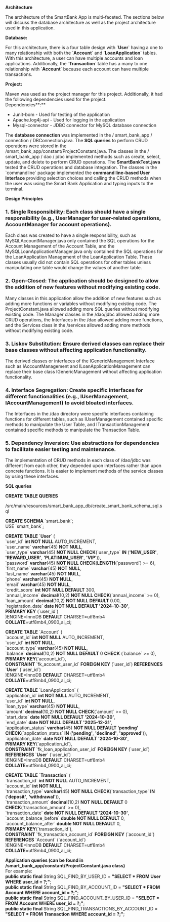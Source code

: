 **Architecture**

The architecture of the SmartBank App is multi-faceted. The sections below will discuss the database architecture as well as the project architecture used in this application.

**Database:** 

For this architecture, there is a four table design with \`**User**\` having a one to many relationship with both the \`**Account**\` and \`**LoanApplication**\` tables. With this architecture, a user can have multiple accounts and loan applications. Additionally, the \`**Transaction**\` table has a many to one relationship with \`**Account**\` because each account can have multiple transactions.

**Project:**

Maven was used as the project manager for this project. Additionally, it had the following dependencies used for the project.  
Dependencies**:**

* Junit-bom \- Used for testing of the application  
* Apache.log4j-api \- Used for logging in the application  
* Mysql-connector \- JDBC connector for MySQL database connection


The **database connection** was implemented in the / smart\_bank\_app / connection / DBConnection.java. The **SQL queries** to perform CRUD operations were stored in the /smart\_bank\_app/constant/ProjectConstant.java. The classes in the / smart\_bank\_app / dao / jdbc implemented methods such as create, select, update, and delete to perform CRUD operations. The **SmartBankTest.java** tested the CRUD operations and database integration. The classes in the \`commandline\` package implemented the **command line-based User Interface** providing selection choices and calling the CRUD methods when the user was using the Smart Bank Application and typing inputs to the terminal.

**Design Principles**

### **1\.** 	**Single Responsibility: Each class should have a single responsibility (e.g., UserManager for user-related operations, AccountManager for account operations).**

Each class was created to have a single responsibility, such as MySQLAccountManager.java only contained the SQL operations for the Account Management of the Account Table, and the MySQLLoanApplicationManager.java only contained the SQL operations for the LoanApplication Management of the LoanApplication Table. These classes usually did not contain SQL operations for other tables unless manipulating one table would change the values of another table.   
 

### **2\.** 	**Open-Closed: The application should be designed to allow the addition of new features without modifying existing code.**

Many classes in this application allow the addition of new features such as adding more functions or variables without modifying existing code. The ProjectConstant.java allowed adding more SQL queries without modifying existing code. The Manager classes in the /dao/jdbc allowed adding more CRUD operations, the Interfaces in the /dao allowed adding more functions, and the Services class in the /services allowed adding more methods without modifying existing code.  
 

### **3\.** 	**Liskov Substitution: Ensure derived classes can replace their base classes without affecting application functionality.**

The derived classes or interfaces of the IGenericManagement Interface such as IAccountManagement and ILoanApplicationManagement can replace their base class IGenericManagement without affecting application functionality.  
 

### **4\.** 	**Interface Segregation: Create specific interfaces for different functionalities (e.g., IUserManagement, IAccountManagement) to avoid bloated interfaces.**

The Interfaces in the /dao directory were specific interfaces containing functions for different tables, such as IUserManagement contained specific methods to manipulate the User Table, and ITransactionManagement contained specific methods to manipulate the Transaction Table.   
 

### **5\.** 	**Dependency Inversion: Use abstractions for dependencies to facilitate easier testing and maintenance.**

The implementation of CRUD methods in each class of /dao/jdbc was different from each other, they depended upon interfaces rather than upon concrete functions. It is easier to implement methods of the service classes by using these interfaces. 

**SQL queries**

**CREATE TABLE QUERIES**

/src/main/resources/smart\_bank\_app\_db/create\_smart\_bank\_schema\_sql.sql

**CREATE SCHEMA** \`smart\_bank\`;  
USE \`smart\_bank\`;

**CREATE TABLE** \`**User**\` (  
\`user\_id\` **int NOT NULL** AUTO\_INCREMENT,  
\`user\_name\` **varchar**(45) **NOT NULL**,  
\`user\_type\` **varchar**(45) **NOT NULL CHECK**(\`user\_type\` **IN** (**'NEW\_USER'**, **'REWARD\_USER'**, **'PLATINUM\_USER'**, **'VIP'**)),  
\`password\` **varchar**(45) **NOT NULL CHECK**(**LENGTH**(\`password\`) \>= 6),  
\`first\_name\` **varchar**(45) **NOT NULL**,  
\`last\_name\` **varchar**(45) **NOT NULL**,  
\`phone\` **varchar**(45) **NOT NULL**,  
\`email\` **varchar**(45) **NOT NULL**,  
\`credit\_score\` **int NOT NULL DEFAULT** 300,  
\`annual\_income\` **decimal**(10,2) **NOT NULL CHECK**(\`annual\_income\` \>= 0),  
\`loan\_amount\` **decimal**(10,2) **NOT NULL DEFAULT** 0.00,  
\`registration\_date\` **date NOT NULL DEFAULT '2024-10-30'**,  
**PRIMARY KEY** (\`user\_id\`)  
)ENGINE=InnoDB **DEFAULT** CHARSET=utf8mb4 **COLLATE**\=utf8mb4\_0900\_ai\_ci;

**CREATE TABLE** \`Account\` (  
\`account\_id\` **int NOT NULL** AUTO\_INCREMENT,  
\`user\_id\` **int NOT NULL**,  
\`account\_type\` **varchar**(45) **NOT NULL**,  
\`balance\` **decimal**(10,2) **NOT NULL DEFAULT** 0 **CHECK** (\`balance\` \>= 0),  
**PRIMARY KEY**(\`account\_id\`),  
**CONSTRAINT** \`fk\_account\_user\_id\` **FOREIGN KEY** (\`user\_id\`) **REFERENCES** \`**User**\` (\`user\_id\`)  
)ENGINE=InnoDB **DEFAULT** CHARSET=utf8mb4 **COLLATE**\=utf8mb4\_0900\_ai\_ci;

**CREATE TABLE** \`LoanApplication\` (  
\`application\_id\` **int NOT NULL** AUTO\_INCREMENT,  
\`user\_id\` **int NOT NULL**,  
\`loan\_type\` **varchar**(45) **NOT NULL**,  
\`amount\` **decimal**(10,2) **NOT NULL CHECK**(\`amount\` \>= 0),  
\`start\_date\` **date NOT NULL DEFAULT '2024-10-30'**,  
\`end\_date\` **date NOT NULL DEFAULT '2025-12-31'**,  
\`application\_status\` **varchar**(45) **NOT NULL DEFAULT 'pending' CHECK**(\`application\_status\` **IN** (**'pending'**, **'declined'**, **'approved'**)),  
\`application\_date\` **date NOT NULL DEFAULT '2024-10-30'**,  
**PRIMARY KEY**(\`application\_id\`),  
**CONSTRAINT** \`fk\_loan\_application\_user\_id\` **FOREIGN KEY** (\`user\_id\`) **REFERENCES** \`**User**\` (\`user\_id\`)  
)ENGINE=InnoDB **DEFAULT** CHARSET=utf8mb4 **COLLATE**\=utf8mb4\_0900\_ai\_ci;

**CREATE TABLE** \`**Transaction**\` (  
\`transaction\_id\` **int NOT NULL** AUTO\_INCREMENT,  
\`account\_id\` **int NOT NULL**,  
\`transaction\_type\` **varchar**(45) **NOT NULL CHECK**(\`transaction\_type\` **IN** (**'deposit'**, **'withdrawal'**)),  
\`transaction\_amount\` **decimal**(10,2) **NOT NULL DEFAULT** 0 **CHECK**(\`transaction\_amount\` \>= 0),  
\`transaction\_date\` **date NOT NULL DEFAULT '2024-10-30'**,  
\`account\_balance\_before\` **double NOT NULL DEFAULT** 0,  
\`account\_balance\_after\` **double NOT NULL DEFAULT** 0,  
**PRIMARY KEY**(\`transaction\_id\`),  
**CONSTRAINT** \`fk\_transaction\_account\_id\` **FOREIGN KEY** (\`account\_id\`) **REFERENCES** \`Account\` (\`account\_id\`)  
)ENGINE=InnoDB **DEFAULT** CHARSET=utf8mb4 **COLLATE**\=utf8mb4\_0900\_ai\_ci;

**Application queries (can be found in /smart\_bank\_app/constant/ProjectConstant.java class)**  
For example:  
**public static final** String SQL\_FIND\_BY\_USER\_ID \= **"SELECT \* FROM User WHERE user\_id \= ?;"**;  
**public static final** String SQL\_FIND\_BY\_ACCOUNT\_ID \= **"SELECT \* FROM Account WHERE account\_id \= ?;"**;  
**public static final** String SQL\_FIND\_ACCOUNT\_BY\_USER\_ID \= **"SELECT \* FROM Account WHERE user\_id \= ?;"**;  
**public static final** String SQL\_FIND\_TRANSACTIONS\_BY\_ACCOUNT\_ID \= **"SELECT \* FROM Transaction WHERE account\_id \= ?;"**;  

